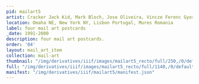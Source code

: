 ```yaml
---
pid: mailart5
artist: Cracker Jack Kid, Mark Bloch, Jose Oliveira, Vincze Ferenc Gyorgy
location: Omaha NE, New York NY, Lisbon Portugal, Mures Romania
label: four mail art postcards
_date: 1991-2000
description: four mail art postcards.
order: '04'
layout: mail_art_item
collection: mail-art
thumbnail: "/img/derivatives/iiif/images/mailart5_recto/full/250,/0/default.jpg"
full: "/img/derivatives/iiif/images/mailart5_recto/full/1140,/0/default.jpg"
manifest: "/img/derivatives/iiif/mailart5/manifest.json"
---
```

